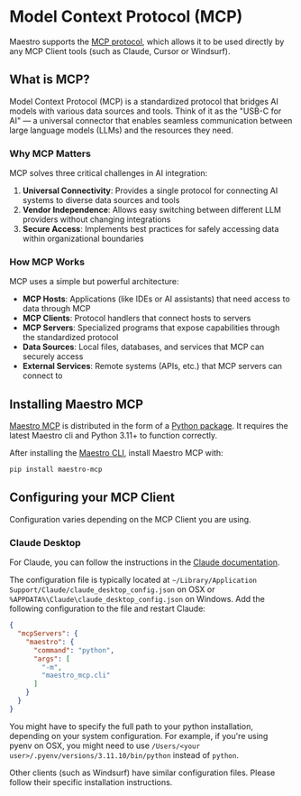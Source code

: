 # Model Context Protocol (MCP)

Maestro supports the [MCP protocol](https://modelcontextprotocol.io/), which allows it to be used directly by any MCP Client tools (such as Claude, Cursor or Windsurf).

## What is MCP?

Model Context Protocol (MCP) is a standardized protocol that bridges AI models with various data sources and tools. Think of it as the "USB-C for AI" — a universal connector that enables seamless communication between large language models (LLMs) and the resources they need.

### Why MCP Matters

MCP solves three critical challenges in AI integration:

1. **Universal Connectivity**: Provides a single protocol for connecting AI systems to diverse data sources and tools
2. **Vendor Independence**: Allows easy switching between different LLM providers without changing integrations
3. **Secure Access**: Implements best practices for safely accessing data within organizational boundaries

### How MCP Works

MCP uses a simple but powerful architecture:

- **MCP Hosts**: Applications (like IDEs or AI assistants) that need access to data through MCP
- **MCP Clients**: Protocol handlers that connect hosts to servers
- **MCP Servers**: Specialized programs that expose capabilities through the standardized protocol
- **Data Sources**: Local files, databases, and services that MCP can securely access
- **External Services**: Remote systems (APIs, etc.) that MCP servers can connect to


## Installing Maestro MCP

[Maestro MCP](https://github.com/mobile-dev-inc/maestro-mcp) is distributed in the form of a [Python package](https://github.com/mobile-dev-inc/maestro-mcp). It requires the latest Maestro cli and Python 3.11+ to function correctly.

After installing the [Maestro CLI](../getting-started/installing-maestro), install Maestro MCP with:

```bash
pip install maestro-mcp
```

## Configuring your MCP Client

Configuration varies depending on the MCP Client you are using. 

### Claude Desktop

For Claude, you can follow the instructions in the [Claude documentation](https://modelcontextprotocol.io/quickstart/user).

The configuration file is typically located at `~/Library/Application Support/Claude/claude_desktop_config.json` on OSX or `%APPDATA%\Claude\claude_desktop_config.json` on Windows. Add the following configuration to the file and restart Claude:

```json
{
  "mcpServers": {
    "maestro": {
      "command": "python",
      "args": [
        "-m",
        "maestro_mcp.cli"
      ]
    }
  }
}
```

You might have to specify the full path to your python installation, depending on your system configuration. For example, if you're using pyenv on OSX, you might need to use `/Users/<your user>/.pyenv/versions/3.11.10/bin/python` instead of `python`.

Other clients (such as Windsurf) have similar configuration files. Please follow their specific installation instructions.